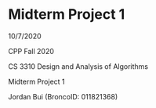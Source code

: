 # Midterm Project 1
10/7/2020

CPP Fall 2020

CS 3310 Design and Analysis of Algorithms

Midterm Project 1

Jordan Bui (BroncoID: 011821368)
